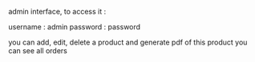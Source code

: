 admin interface, 
to access it :

username : admin
password : password

you can add, edit, delete a product and generate pdf of this product
you can see all orders
